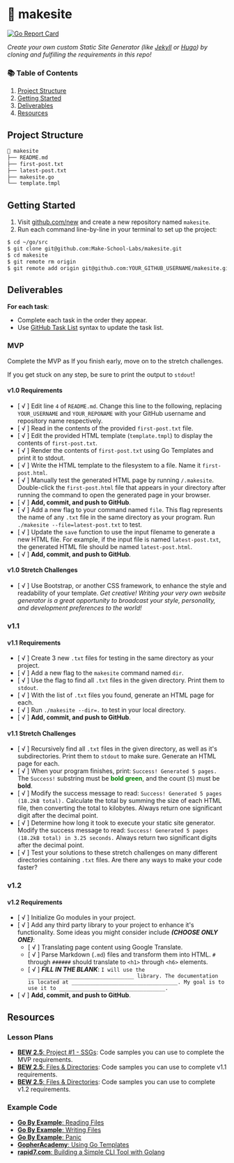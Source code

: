 # 🔗 makesite

[![Go Report Card](https://goreportcard.com/badge/github.com/abrusebas1997/makesite)](https://goreportcard.com/report/github.com/abrusebas1997/makesite)

_Create your own custom Static Site Generator (like [Jekyll](https://jekyllrb.com/) or [Hugo](https://gohugo.io/)) by cloning and fulfilling the requirements in this repo!_

### 📚 Table of Contents

1. [Project Structure](#project-structure)
2. [Getting Started](#getting-started)
3. [Deliverables](#deliverables)
4. [Resources](#resources)

## Project Structure

```bash
📂 makesite
├── README.md
├── first-post.txt
├── latest-post.txt
├── makesite.go
└── template.tmpl
```

## Getting Started

1. Visit [github.com/new](https://github.com/new) and create a new repository named `makesite`.
2. Run each command line-by-line in your terminal to set up the project:

```bash
$ cd ~/go/src
$ git clone git@github.com:Make-School-Labs/makesite.git
$ cd makesite
$ git remote rm origin
$ git remote add origin git@github.com:YOUR_GITHUB_USERNAME/makesite.git
```

## Deliverables

**For each task**:

- Complete each task in the order they appear.
- Use [GitHub Task List](https://help.github.com/en/github/managing-your-work-on-github/about-task-lists) syntax to update the task list.

### MVP

Complete the MVP as If you finish early, move on to the stretch challenges.

If you get stuck on any step, be sure to print the output to `stdout`!

#### v1.0 Requirements

- [ √ ] Edit line `4` of `README.md`. Change this line to the following, replacing `YOUR_USERNAME` and `YOUR_REPONAME` with your GitHub username and repository name respectively.
- [ √ ] Read in the contents of the provided `first-post.txt` file.
- [ √ ] Edit the provided HTML template (`template.tmpl`) to display the contents of `first-post.txt`.
- [ √ ] Render the contents of `first-post.txt` using Go Templates and print it to stdout.
- [ √ ] Write the HTML template to the filesystem to a file. Name it `first-post.html`.
- [ √ ] Manually test the generated HTML page by running `/.makesite`. Double-click the `first-post.html` file that appears in your directory after running the command to open the generated page in your browser.
- [ √ ] **Add, commit, and push to GitHub**.
- [ √ ] Add a new flag to your command named `file`. This flag represents the name of any `.txt` file in the same directory as your program. Run `./makesite --file=latest-post.txt` to test.
- [ √ ] Update the `save` function to use the input filename to generate a new HTML file. For example, if the input file is named `latest-post.txt`, the generated HTML file should be named `latest-post.html`.
- [ √ ] **Add, commit, and push to GitHub**.

#### v1.0 Stretch Challenges

- [ √ ] Use Bootstrap, or another CSS framework, to enhance the style and readability of your template. _Get creative! Writing your very own website generator is a great opportunity to broadcast your style, personality, and development preferences to the world!_

### v1.1

#### v1.1 Requirements

- [ √ ] Create 3 new `.txt` files for testing in the same directory as your project.
- [ √ ] Add a new flag to the `makesite` command named `dir`.
- [ √ ] Use the flag to find all `.txt` files in the given directory. Print them to `stdout`.
- [ √ ] With the list of `.txt` files you found, generate an HTML page for each.
- [ √ ] Run `./makesite --dir=.` to test in your local directory.
- [ √ ] **Add, commit, and push to GitHub**.

#### v1.1 Stretch Challenges

- [ √ ] Recursively find all `.txt` files in the given directory, as well as it's subdirectories. Print them to `stdout` to make sure. Generate an HTML page for each.
- [ √ ] When your program finishes, print: `Success! Generated 5 pages.` The `Success!` substring must be <span style="color: green; font-weight:bold;">bold green</span>, and the count (`5`) must be **bold**.
- [ √ ] Modify the success message to read: `Success! Generated 5 pages (18.2kB total).` Calculate the total by summing the size of each HTML file, then converting the total to kilobytes. Always return one significant digit after the decimal point.
- [ √ ] Determine how long it took to execute your static site generator. Modify the success message to read: `Success! Generated 5 pages (18.2kB total) in 3.25 seconds.` Always return two significant digits after the decimal point.
- [ √ ] Test your solutions to these stretch challenges on many different directories containing `.txt` files. Are there any ways to make your code faster?

### v1.2

#### v1.2 Requirements

- [ √ ] Initialize Go modules in your project.
- [ √ ] Add any third party library to your project to enhance it's functionality. Some ideas you might consider include **_(CHOOSE ONLY ONE)_**:
    - [ √ ] Translating page content using Google Translate.
    - [ √ ] Parse Markdown (`.md`) files and transform them into HTML. `#` through `######` should translate to `<h1>` through `<h6>` elements.
    - [ √ ] **_FILL IN THE BLANK_**: `I will use the __________________________________ library. The documentation is located at __________________________________. My goal is to use it to __________________________________.`
- [ √ ] **Add, commit, and push to GitHub**.

## Resources

### Lesson Plans

- [**BEW 2.5**: Project #1 - SSGs](https://make-school-courses.github.io/BEW-2.5-Strongly-Typed-Ecosystems/#/Lessons/SSGProject): Code samples you can use to complete the MVP requirements.
- [**BEW 2.5**: Files & Directories](https://make-school-courses.github.io/BEW-2.5-Strongly-Typed-Ecosystems/#/Lessons/FilesDirectories): Code samples you can use to complete v1.1 requirements.
- [**BEW 2.5**: Files & Directories](https://make-school-courses.github.io/BEW-2.5-Strongly-Typed-Ecosystems/#/Lessons/3rdPartyLibs): Code samples you can use to complete v1.2 requirements.

### Example Code

- [**Go By Example**: Reading Files](https://gobyexample.com/reading-files)
- [**Go By Example**: Writing Files](https://gobyexample.com/writing-files)
- [**Go By Example**: Panic](https://gobyexample.com/panic)
- [**GopherAcademy**: Using Go Templates](https://blog.gopheracademy.com/advent-2017/using-go-templates/)
- [**rapid7.com**: Building a Simple CLI Tool with Golang](https://blog.rapid7.com/2016/08/04/build-a-simple-cli-tool-with-golang/)
